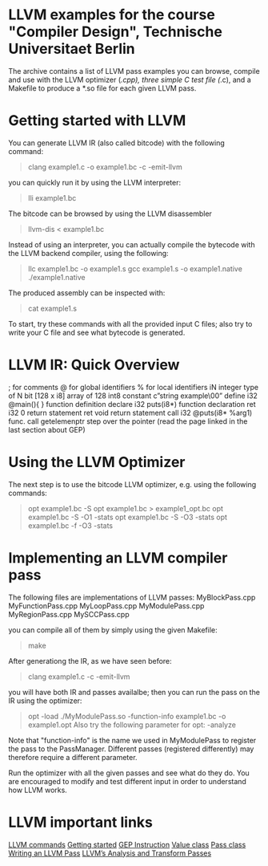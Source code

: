 # LLVM examples for the course "Compiler Design", Technische Universitaet Berlin

The archive contains a list of LLVM pass examples you can browse, compile and use with the LLVM optimizer (*.cpp), three simple C test file (*.c), and a Makefile to produce a *.so file for each given LLVM pass.


# Getting started with LLVM

You can generate LLVM IR (also called bitcode) with the following command:
> clang example1.c -o example1.bc -c -emit-llvm

you can quickly run it by using the LLVM interpreter:
> lli example1.bc

The bitcode can be browsed by using the LLVM disassembler
> llvm-dis < example1.bc

Instead of using an interpreter, you can actually compile the bytecode with the LLVM backend compiler, using the following:
> llc example1.bc -o example1.s
> gcc example1.s -o example1.native
> ./example1.native

The produced assembly can be inspected with:
> cat example1.s


To start, try these commands with all the provided input C files; also try to write your C file and see what bytecode is generated.

# LLVM IR: Quick Overview

; for comments
@ for global identifiers
% for local identifiers
iN integer type of N bit
[128 x i8] array of 128 int8
constant c”string example\00”
define i32 @main(){ } function definition
declare i32 puts(i8*) function declaration
ret i32 0 return statement
ret void return statement
call i32 @puts(i8* %arg1) func. call
getelemenptr step over the pointer (read the page linked in the last section about GEP)


# Using the LLVM Optimizer

The next step is to use the bitcode LLVM optimizer, e.g. using the following commands:
> opt example1.bc -S 
> opt example1.bc > example1_opt.bc
> opt example1.bc -S -O1 -stats
> opt example1.bc -S -O3 -stats
> opt example1.bc -f -O3 -stats


# Implementing an LLVM compiler pass

The following files are implementations of LLVM passes:
MyBlockPass.cpp  MyFunctionPass.cpp  MyLoopPass.cpp  MyModulePass.cpp  MyRegionPass.cpp  MySCCPass.cpp

you can compile all of them by simply using the given Makefile:
> make

After generationg the IR, as we have seen before:
> clang example1.c -c -emit-llvm

you will have both IR and passes availalbe; then you can run the pass on the IR using the optimizer:
> opt -load ./MyModulePass.so -function-info example1.bc -o example1.opt
Also try the following parameter for opt: -analyze

Note that "function-info" is the name we used in MyModulePass to register the pass to the PassManager.
Different passes (registered differently) may therefore require a different parameter.

Run the optimizer with all the given passes and see what do they do. You are encouraged to modify and test different input in order to understand how LLVM works.


# LLVM important links

[LLVM commands](http://llvm.org/docs/CommandGuide)
[Getting started](http://llvm.org/docs/GettingStarted.html#an-example-using-the-llvm-tool-chain)
[GEP Instruction]( http://llvm.org/docs/GetElementPtr.html)
[Value class](http://llvm.org/docs/doxygen/html/classllvm_1_1Value.html)
[Pass class](http://llvm.org/doxygen/classllvm_1_1Pass.html)
[Writing an LLVM Pass](http://llvm.org/docs/WritingAnLLVMPass.html)
[LLVM’s Analysis and Transform Passes](http://llvm.org/docs/Passes.html)
